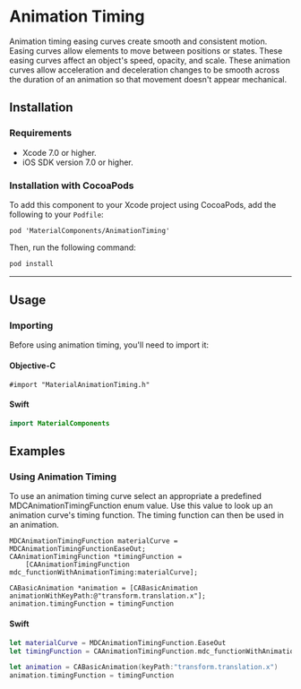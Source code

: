 # Animation Timing

Animation timing easing curves create smooth and consistent motion. Easing curves allow elements to
move between positions or states. These easing curves affect an object's speed, opacity, and scale.
These animation curves allow acceleration and deceleration changes to be smooth across the duration
of an animation so that movement doesn't appear mechanical.

## Installation

### Requirements

- Xcode 7.0 or higher.
- iOS SDK version 7.0 or higher.

### Installation with CocoaPods

To add this component to your Xcode project using CocoaPods, add the following to your `Podfile`:

~~~
pod 'MaterialComponents/AnimationTiming'
~~~

Then, run the following command:

~~~ bash
pod install
~~~

- - -

## Usage

### Importing

Before using animation timing, you'll need to import it:

#### Objective-C

~~~ objc
#import "MaterialAnimationTiming.h"
~~~

#### Swift

~~~ swift
import MaterialComponents
~~~

## Examples

### Using Animation Timing

To use an animation timing curve select an appropriate a predefined MDCAnimationTimingFunction enum
value. Use this value to look up an animation curve's timing function. The timing function can then
be used in an animation.

~~~ objc
MDCAnimationTimingFunction materialCurve = MDCAnimationTimingFunctionEaseOut;
CAAnimationTimingFunction *timingFunction =
    [CAAnimationTimingFunction mdc_functionWithAnimationTiming:materialCurve];

CABasicAnimation *animation = [CABasicAnimation animationWithKeyPath:@"transform.translation.x"];
animation.timingFunction = timingFunction
~~~

#### Swift

~~~ swift
let materialCurve = MDCAnimationTimingFunction.EaseOut
let timingFunction = CAAnimationTimingFunction.mdc_functionWithAnimationTiming(materialCurve)

let animation = CABasicAnimation(keyPath:"transform.translation.x")
animation.timingFunction = timingFunction
~~~

